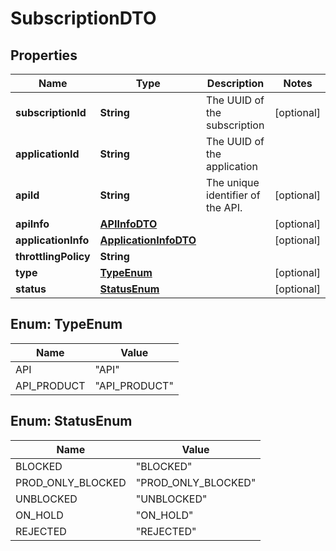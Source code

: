 
# SubscriptionDTO

## Properties
Name | Type | Description | Notes
------------ | ------------- | ------------- | -------------
**subscriptionId** | **String** | The UUID of the subscription |  [optional]
**applicationId** | **String** | The UUID of the application | 
**apiId** | **String** | The unique identifier of the API. |  [optional]
**apiInfo** | [**APIInfoDTO**](APIInfoDTO.md) |  |  [optional]
**applicationInfo** | [**ApplicationInfoDTO**](ApplicationInfoDTO.md) |  |  [optional]
**throttlingPolicy** | **String** |  | 
**type** | [**TypeEnum**](#TypeEnum) |  |  [optional]
**status** | [**StatusEnum**](#StatusEnum) |  |  [optional]


<a name="TypeEnum"></a>
## Enum: TypeEnum
Name | Value
---- | -----
API | &quot;API&quot;
API_PRODUCT | &quot;API_PRODUCT&quot;


<a name="StatusEnum"></a>
## Enum: StatusEnum
Name | Value
---- | -----
BLOCKED | &quot;BLOCKED&quot;
PROD_ONLY_BLOCKED | &quot;PROD_ONLY_BLOCKED&quot;
UNBLOCKED | &quot;UNBLOCKED&quot;
ON_HOLD | &quot;ON_HOLD&quot;
REJECTED | &quot;REJECTED&quot;



